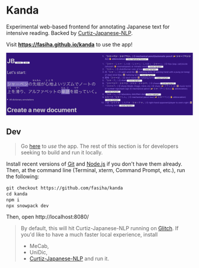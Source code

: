 # Kanda
Experimental web-based frontend for annotating Japanese text for intensive reading. Backed by [Curtiz-Japanese-NLP](https://github.com/fasiha/curtiz-japanese-nlp).

Visit **https://fasiha.github.io/kanda** to use the app!

![Kanda app](demo.png)

## Dev
> Go [here](https://fasiha.github.io/kanda) to *use* the app. The rest of this section is for developers seeking to build and run it locally.

Install recent versions of [Git](https://git-scm.com) and [Node.js](https://nodejs.org) if you don't have them already. Then, at the command line (Terminal, xterm, Command Prompt, etc.), run the following:
```console
git checkout https://github.com/fasiha/kanda
cd kanda
npm i
npx snowpack dev
```
Then, open http://localhost:8080/

> By default, this will hit Curtiz-Japanese-NLP running on [Glitch](https://curtiz-japanese-nlp.glitch.me). If you'd like to have a much faster local experience, install 
> - MeCab,
> - UniDic, 
> - [Curtiz-Japanese-NLP](https://github.com/fasiha/curtiz-japanese-nlp) and run it.
